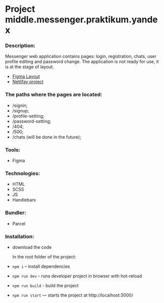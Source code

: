 # Project middle.messenger.praktikum.yandex

### Description:

Messenger web application contains pages: login, registration, chats, user profile editing and password change.
The application is not ready for use, it is at the stage of layout.

- [Figma Layout](https://www.figma.com/file/vyWJVq9UaaVhfMiaFRVFN4/middle.messenger.praktikum.yandex?node-id=0%3A1)
- [Netlifay project](https://magical-swan-28685f.netlify.app/signin)

### The paths where the pages are located:

- /signin;
- /signup;
- /profile-setting;
- /password-setting;
- /404;
- /500;
- /chats (will be done in the future);

### Tools:

- Figma

### Technologies:

- HTML
- SCSS
- JS
- Handlebars

### Bundler:

- Parcel

### Installation:

- download the code

  In the root folder of the project:

- `npm i` – install dependencies
- `npm run dev` - runs developer project in browser with hot-reload
- `npm run build` - build the project
- `npm run start` — starts the project at http://localhost:3000/

